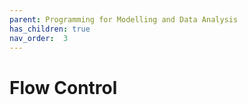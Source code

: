 ```yaml
---
parent: Programming for Modelling and Data Analysis
has_children: true
nav_order:  3
---
```


# Flow Control
